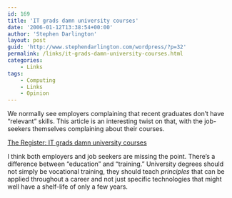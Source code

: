 ```yaml
---
id: 169
title: 'IT grads damn university courses'
date: '2006-01-12T13:38:54+00:00'
author: 'Stephen Darlington'
layout: post
guid: 'http://www.stephendarlington.com/wordpress/?p=32'
permalink: /links/it-grads-damn-university-courses.html
categories:
    - Links
tags:
    - Computing
    - Links
    - Opinion
---
```


We normally see employers complaining that recent graduates don’t have “relevant” skills. This article is an interesting twist on that, with the job-seekers themselves complaining about their courses.

[The Register: IT grads damn university courses](http://www.theregister.co.uk/2006/01/11/grads_say_courses_no_good/)

I think both employers and job seekers are missing the point. There’s a difference between “education” and “training.” University degrees should not simply be vocational training, they should teach *principles* that can be applied throughout a career and not just specific technologies that might well have a shelf-life of only a few years.